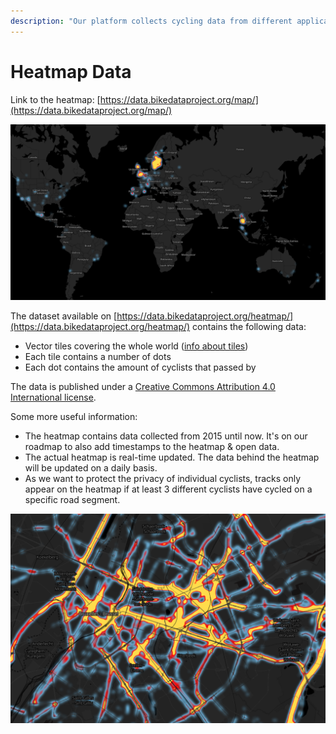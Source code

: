 ```yaml
---
description: "Our platform collects cycling data from different applications and makes the collected data available as open data. Our first available open dataset is the data behind the heatmap. \U0001F5FA"
---
```


# Heatmap Data

Link to the heatmap: [https://data.bikedataproject.org/map/](https://data.bikedataproject.org/map/)

![Global Heatmap](../.gitbook/assets/heatmap-global.png)

The dataset available on [https://data.bikedataproject.org/heatmap/](https://data.bikedataproject.org/heatmap/) contains the following data:

* Vector tiles covering the whole world \([info about tiles](https://wiki.openstreetmap.org/wiki/Tiles)\)
* Each tile contains a number of dots
* Each dot contains the amount of cyclists that passed by

The data is published under a [Creative Commons Attribution 4.0 International license](https://creativecommons.org/licenses/by/4.0/).

Some more useful information:

* The heatmap contains data collected from 2015 until now. It's on our roadmap to also add timestamps to the heatmap & open data.
* The actual heatmap is real-time updated. The data behind the heatmap will be updated on a daily basis.
* As we want to protect the privacy of individual cyclists, tracks only appear on the heatmap if at least 3 different cyclists have cycled on a specific road segment.

![Heatmap for Brussels](../.gitbook/assets/heatmap-brussels.png)

